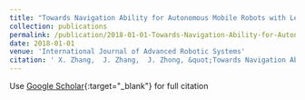 ```yaml
---
title: "Towards Navigation Ability for Autonomous Mobile Robots with Learning from Demonstration Paradigm: A View of Hierarchical Temporal Memory (Accepted)"
collection: publications
permalink: /publication/2018-01-01-Towards-Navigation-Ability-for-Autonomous-Mobile-Robots-with-Learning-from-Demonstration-Paradigm-A-View-of-Hierarchical-Temporal-Memory-Accepted
date: 2018-01-01
venue: 'International Journal of Advanced Robotic Systems'
citation: ' X. Zhang,  J. Zhang,  J. Zhong, &quot;Towards Navigation Ability for Autonomous Mobile Robots with Learning from Demonstration Paradigm: A View of Hierarchical Temporal Memory (Accepted).&quot; International Journal of Advanced Robotic Systems, 2018.'
---
```

Use [Google Scholar](https://scholar.google.com/scholar?q=Towards+Navigation+Ability+for+Autonomous+Mobile+Robots+with+Learning+from+Demonstration+Paradigm:+A+View+of+Hierarchical+Temporal+Memory+(Accepted)){:target="_blank"} for full citation